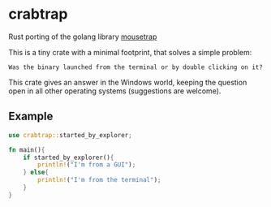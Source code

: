 # crabtrap

Rust porting of the golang library [mousetrap](https://github.com/inconshreveable/mousetrap)

This is a tiny crate with a minimal footprint, that solves a simple problem:

`Was the binary launched from the terminal or by double clicking on it?`

This crate gives an answer in the Windows world, keeping the question open in all other operating systems (suggestions are welcome).

## Example

```rust
use crabtrap::started_by_explorer;

fn main(){
    if started_by_explorer(){
        println!("I'm from a GUI");
    } else{
        println!("I'm from the terminal");
    }
}
```
